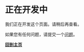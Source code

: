 # 正在开发中

我们正在开发这个页面。请稍后再查看。

如果您有任何问题，请提交一个[问题](https://github.com/microsoft/Web-Dev-For-Beginners/issues/new/choose)。

**[回到主页](/)**